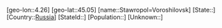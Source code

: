 ﻿---
location: [45.05,4.26]
type: City
tags:
- geo/City


SpocWebEntityId: 34536
isDeleted: false
confidential: public

---
[geo-lon::4.26]
[geo-lat::45.05]
[name::Stawropol=Voroshilovsk]
[State::]
[Country::[Russia](geo/Continent/Europe/Russia.md)]
[StateId::]
[Population::]
[Unknown::]

